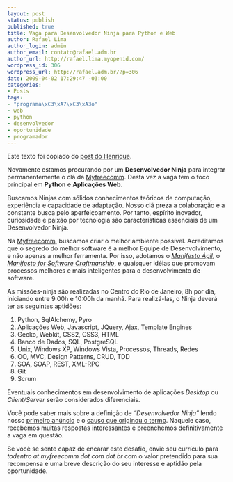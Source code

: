 ```yaml
--- 
layout: post
status: publish
published: true
title: Vaga para Desenvolvedor Ninja para Python e Web
author: Rafael Lima
author_login: admin
author_email: contato@rafael.adm.br
author_url: http://rafael.lima.myopenid.com/
wordpress_id: 306
wordpress_url: http://rafael.adm.br/?p=306
date: 2009-04-02 17:29:47 -03:00
categories: 
- Posts
tags: 
- "programa\xC3\xA7\xC3\xA3o"
- web
- python
- desenvolvedor
- oportunidade
- programador
---
```

Este texto foi copiado do <a href="http://henriquebastos.net/2009/04/02/vaga-para-desenvolvedor-ninja-para-python-e-web/">post do Henrique</a>.

Novamente estamos procurando por um <strong>Desenvolvedor Ninja</strong> para integrar permanentemente o clã da <a onclick="pageTracker._trackPageview('/outgoing/www.myfreecomm.com.br?referer=');" href="http://www.myfreecomm.com.br/">Myfreecomm</a>. Desta vez a vaga tem o foco principal em <strong>Python</strong> e <strong>Aplicações Web</strong>.

Buscamos Ninjas com sólidos conhecimentos teóricos de computação, experiência e capacidade de adaptação. Nosso clã preza a colaboração e a constante busca pelo aperfeiçoamento. Por tanto, espírito inovador, curiosidade e paixão por tecnologia são características essenciais de um Desenvolvedor Ninja.

Na <a onclick="pageTracker._trackPageview('/outgoing/www.myfreecomm.com.br?referer=');" href="http://www.myfreecomm.com.br/">Myfreecomm</a>, buscamos criar o melhor ambiente possível. Acreditamos que o segredo do melhor software é a melhor Equipe de Desenvolvimento, e não apenas a melhor ferramenta. Por isso, adotamos o <a onclick="pageTracker._trackPageview('/outgoing/agilemanifesto.org/?referer=');" href="http://agilemanifesto.org/"><em>Manifesto Ágil</em></a>, o <a onclick="pageTracker._trackPageview('/outgoing/manifesto.softwarecraftsmanship.org/?referer=');" href="http://manifesto.softwarecraftsmanship.org/"><em>Manifesto for Software Craftmanship</em></a>, e quaisquer idéias que promovam processos melhores e mais inteligentes para o desenvolvimento de software.

As missões-ninja são realizadas no Centro do Rio de Janeiro, 8h por dia, iniciando entre 9:00h e 10:00h da manhã. Para realizá-las, o Ninja deverá ter as seguintes aptidões:
<ol>
	<li>Python, SqlAlchemy, Pyro</li>
	<li>Aplicações Web, Javascript, JQuery, Ajax, Template Engines</li>
	<li>Gecko, Webkit, CSS2, CSS3, HTML</li>
	<li>Banco de Dados, SQL, PostgreSQL</li>
	<li>Unix, Windows XP, Windows Vista, Processos, Threads, Redes</li>
	<li>OO, MVC, Design Patterns, CRUD, TDD</li>
	<li>SOA, SOAP, REST, XML-RPC</li>
	<li>Git</li>
	<li>Scrum</li>
</ol>
Eventuais conhecimentos em desenvolvimento de aplicações <em>Desktop</em> ou <em>Client/Server</em> serão considerados diferenciais.

Você pode saber mais sobre a definição de <em>“Desenvolvedor Ninja”</em> lendo nosso <a onclick="pageTracker._trackPageview('/outgoing/henriquebastos.net/2008/06/25/vaga-para-desenvolvedor-ninja/?referer=');" href="http://henriquebastos.net/2008/06/25/vaga-para-desenvolvedor-ninja/" target="_blank">primeiro anúncio</a> e o <a onclick="pageTracker._trackPageview('/outgoing/henriquebastos.net/2008/07/01/o-dia-a-dia-de-um-desenvolvedor-ninja/?referer=');" href="http://henriquebastos.net/2008/07/01/o-dia-a-dia-de-um-desenvolvedor-ninja/" target="_blank">causo que originou o termo</a>. Naquele caso, recebemos muitas respostas interessantes e preenchemos definitivamente a vaga em questão.

Se você se sente capaz de encarar este desafio, envie seu currículo para <em>todentro at myfreecomm dot com dot br</em> com o valor pretendido para sua recompensa e uma breve descrição do seu interesse e aptidão pela oportunidade.
